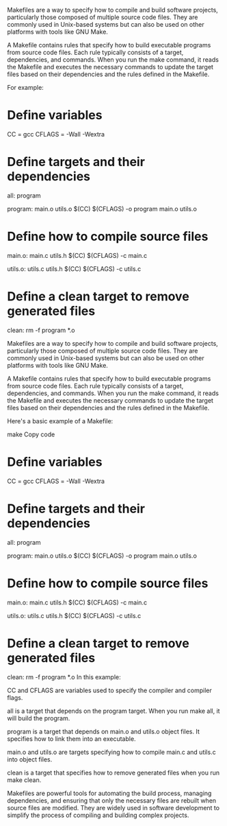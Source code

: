 Makefiles are a way to specify how to compile and build software projects, particularly those composed of multiple source code files. They are commonly used in Unix-based systems but can also be used on other platforms with tools like GNU Make.

A Makefile contains rules that specify how to build executable programs from source code files. Each rule typically consists of a target, dependencies, and commands. When you run the make command, it reads the Makefile and executes the necessary commands to update the target files based on their dependencies and the rules defined in the Makefile.

For example:

# Define variables
CC = gcc
CFLAGS = -Wall -Wextra

# Define targets and their dependencies
all: program

program: main.o utils.o
    $(CC) $(CFLAGS) -o program main.o utils.o

# Define how to compile source files
main.o: main.c utils.h
    $(CC) $(CFLAGS) -c main.c

utils.o: utils.c utils.h
    $(CC) $(CFLAGS) -c utils.c

# Define a clean target to remove generated files
clean:
    rm -f program *.o



Makefiles are a way to specify how to compile and build software projects, particularly those composed of multiple source code files. They are commonly used in Unix-based systems but can also be used on other platforms with tools like GNU Make.

A Makefile contains rules that specify how to build executable programs from source code files. Each rule typically consists of a target, dependencies, and commands. When you run the make command, it reads the Makefile and executes the necessary commands to update the target files based on their dependencies and the rules defined in the Makefile.

Here's a basic example of a Makefile:

make
Copy code
# Define variables
CC = gcc
CFLAGS = -Wall -Wextra

# Define targets and their dependencies
all: program

program: main.o utils.o
    $(CC) $(CFLAGS) -o program main.o utils.o

# Define how to compile source files
main.o: main.c utils.h
    $(CC) $(CFLAGS) -c main.c

utils.o: utils.c utils.h
    $(CC) $(CFLAGS) -c utils.c

# Define a clean target to remove generated files
clean:
    rm -f program *.o
In this example:

CC and CFLAGS are variables used to specify the compiler and compiler flags.

all is a target that depends on the program target. When you run make all, it will build the program.


program is a target that depends on main.o and utils.o object files. It specifies how to link them into an executable.


main.o and utils.o are targets specifying how to compile main.c and utils.c into object files.


clean is a target that specifies how to remove generated files when you run make clean.


Makefiles are powerful tools for automating the build process, managing dependencies, and ensuring that only the necessary files are rebuilt when source files are modified. They are widely used in software development to simplify the process of compiling and building complex projects.
